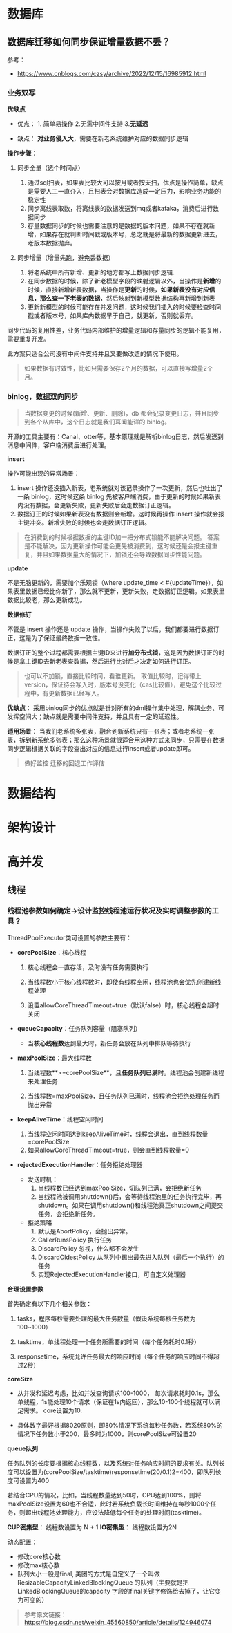 
# 数据库


## 数据库迁移如何同步保证增量数据不丢？

参考：
- https://www.cnblogs.com/czsy/archive/2022/12/15/16985912.html

### 业务双写

**优缺点**

- 优点： 1. 简单易操作 2.无需中间件支持 3.**无延迟**

- 缺点： **对业务侵入大**，需要在新老系统维护对应的数据同步逻辑


**操作步骤**：

1. 同步全量（选个时间点）
    1. 通过sql扫表，如果表比较大可以按月或者按天扫，优点是操作简单，缺点是需要人工一直介入，且扫表会对数据库造成一定压力，影响业务功能的稳定性
    2. 同步离线表取数，将离线表的数据发送到mq或者kafaka，消费后进行数据同步
    3. 存量数据同步的时候也需要注意的是数据的版本问题，如果不存在就新增，如果存在就判断时间戳或版本号，总之就是将最新的数据更新进去，老版本数据抛弃。


2. 同步增量（增量先跑，避免丢数据）
    1. 将老系统中所有新增、更新的地方都写上数据同步逻辑.
    2. 在同步数据的时候，除了新老模型字段的映射逻辑以外，当操作是**新增**的时候，直接新增新表数据，当操作是**更新**的时候，**如果新表没有对应信息，那么查一下老表的数据**，然后映射到新模型数据结构再新增到新表
    3. 更新新模型的时候可能存在并发问题，这时候我们插入的时候要检查时间戳或者版本号，如果库内数据早于自己，就更新，否则就丢弃。
 

同步代码的复用性差，业务代码内部维护的增量逻辑和存量同步的逻辑不能复用，需要重复开发。

此方案只适合公司没有中间件支持并且又要做改造的情况下使用。

>如果数据有时效性，比如只需要保存2个月的数据，可以直接写增量2个月。

### binlog，数据双向同步

>当数据变更的时候(新增、更新、删除)，db 都会记录变更日志，并且同步到各个从库中，这个日志就是我们耳闻能详的 binlog。

开源的工具主要有：Canal、otter等，基本原理就是解析binlog日志，然后发送到消息中间件，客户端消费后进行处理。


**insert** 

操作可能出现的异常场景：

1. insert 操作还没插入新表，老系统就对该记录操作了一次更新，然后也吐出了一条 binlog，这时候这条 binlog 先被客户端消费，由于更新的时候如果新表内没有数据，会更新失败，更新失败后会走数据订正逻辑。
2. 数据订正的时候如果新表没有数据则会新增。这时候再操作 insert 操作就会报主键冲突。新增失败的时候也会走数据订正逻辑。

>在消费到的时候根据数据的主键ID加一把分布式锁能不能解决问题。 答案是不能解决，因为更新操作可能会更先被消费到，这时候还是会报主键重复，并且如果数据量大的情况下，加锁还会导致数据同步性能问题。


**update**

不是无脑更新的，需要加个乐观锁（where update_time < #{updateTime}），如果表里数据已经比你新了，那么就不更新，更新失败，走数据订正逻辑。如果表里数据比较老，那么更新成功。


**数据修订**

不管是 insert 操作还是 update 操作，当操作失败了以后，我们都要进行数据订正，这是为了保证最终数据一致性。

数据订正的整个过程都需要根据主键ID来进行**加分布式锁**，这是因为数据订正的时候是拿主键ID去新老表查数据，然后进行比对后才决定如何进行订正。

> 也可以不加锁，直接比较时间，看谁更新。 取值比较时，记得带上version，保证待会写入时，版本号没变化（cas比较值），避免这个比较过程中，有更新数据已经写入。


**优缺点**： 采用binlog同步的优点就是针对所有的dml操作集中处理，解耦业务、可发挥空间大；缺点就是需要中间件支持，并且具有一定的延迟性。


**适用场景**： 当我们老系统多张表，融合到新系统只有一张表；或者老系统一张表，拆到新系统多张表；那么这种场景就很适合用这种方式来同步，只需要在数据同步逻辑根据关联的字段查出对应的信息进行insert或者update即可。


>做好监控
>迁移的回退工作评估

# 数据结构



# 架构设计


# 高并发

## 线程

### 线程池参数如何确定->设计监控线程池运行状况及实时调整参数的工具？

ThreadPoolExecutor类可设置的参数主要有：

- **corePoolSize**：核⼼线程

    1. 核⼼线程会⼀直存活，及时没有任务需要执⾏

    2. 当线程数⼩于核⼼线程数时，即使有线程空闲，线程池也会优先创建新线程处理

    3. 设置allowCoreThreadTimeout=true（默认false）时，核⼼线程会超时关闭

- **queueCapacity**：任务队列容量（阻塞队列）

  - 当**核⼼线程数**达到最⼤时，新任务会放在队列中排队等待执⾏

- **maxPoolSize**：最⼤线程数

    1. 当线程数**>=corePoolSize**，且**任务队列已满**时。线程池会创建新线程来处理任务

    2. 当线程数=maxPoolSize，且任务队列已满时，线程池会拒绝处理任务⽽抛出异常

- **keepAliveTime**：线程空闲时间

    1. 当线程空闲时间达到keepAliveTime时，线程会退出，直到线程数量=corePoolSize
    2. 如果allowCoreThreadTimeout=true，则会直到线程数量=0

- **rejectedExecutionHandler**：任务拒绝处理器

  - 发送时机：
    1. 当线程数已经达到maxPoolSize，切队列已满，会拒绝新任务
    2. 当线程池被调⽤shutdown()后，会等待线程池⾥的任务执⾏完毕，再shutdown。如果在调⽤shutdown()和线程池真正shutdown之间提交任务，会拒绝新任务。
  - 拒绝策略
    1. 默认是AbortPolicy，会抛出异常。
    2. CallerRunsPolicy 执⾏任务
    3. DiscardPolicy 忽视，什么都不会发⽣
    4. DiscardOldestPolicy 从队列中踢出最先进⼊队列（最后⼀个执⾏）的任务
    5. 实现RejectedExecutionHandler接⼝，可⾃定义处理器


**合理设置参数**

⾸先确定有以下⼏个相关参数：

1. tasks，程序每秒需要处理的最⼤任务数量（假设系统每秒任务数为100~1000）

2. tasktime，单线程处理⼀个任务所需要的时间（每个任务耗时0.1秒）

3. responsetime，系统允许任务最⼤的响应时间（每个任务的响应时间不得超过2秒）


**coreSize**

- 从并发和延迟考虑，比如并发查询请求100-1000， 每次请求耗时0.1s，那么单线程，1s能处理10个请求（保证在1s内返回），那么10-100个线程就可以满足需求。 core设置为10.

- 具体数字最好根据8020原则，即80%情况下系统每秒任务数，若系统80%的情况下任务数⼩于200，最多时为1000，则corePoolSize可设置20


**queue队列**

任务队列的长度要根据核⼼线程数，以及系统对任务响应时间的要求有关。队列长度可以设置为(corePoolSize/tasktime)responsetime(20/0.1)2=400，即队列长度可设置为400


若结合CPU的情况，⽐如，当线程数量达到50时，CPU达到100%，则将maxPoolSize设置为60也不合适，此时若系统负载长时间维持在每秒1000个任务，则超出线程池处理能⼒，应设法降低每个任务的处理时间(tasktime)。


**CUP密集型**： 线程数设置为 N + 1
**IO密集型**： 线程数设置为2N


动态配置：
- 修改core核心数
- 修改max核心数
- 队列大小一般是final, 美团的方式是自定义了一个叫做 ResizableCapacityLinkedBlockIngQueue 的队列（主要就是把LinkedBlockingQueue的capacity 字段的final关键字修饰给去掉了，让它变为可变的）





>参考原文链接：https://blog.csdn.net/weixin_45560850/article/details/124946074